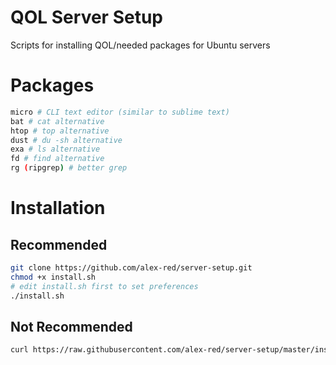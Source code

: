 # QOL Server Setup
Scripts for installing QOL/needed packages for Ubuntu servers

# Packages
```bash
micro # CLI text editor (similar to sublime text)
bat # cat alternative
htop # top alternative
dust # du -sh alternative
exa # ls alternative
fd # find alternative
rg (ripgrep) # better grep
```
# Installation

## Recommended
```bash
git clone https://github.com/alex-red/server-setup.git
chmod +x install.sh
# edit install.sh first to set preferences
./install.sh
```

## Not Recommended
```bash
curl https://raw.githubusercontent.com/alex-red/server-setup/master/install.sh | bash
```
